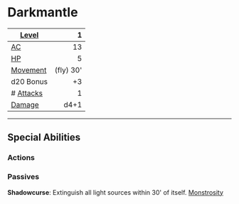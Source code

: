 # Darkmantle

| **[Level](../../../Player%20Characters/Derived%20Statistics/Level.md)**    |         1 |
| -------------------------------------------------------------------------- | --------: |
| [AC](../../../Player%20Characters/Derived%20Statistics/Armor%20Class.md)   |        13 |
| [HP](../../../Player%20Characters/Derived%20Statistics/Health%20Points.md) |         5 |
| [Movement](../../../Game%20Procedures/Movement.md)                         | (fly) 30' |
| d20 Bonus                                                                  |        +3 |
| # [Attacks](../../../Game%20Procedures/Attack.md)                          |         1 |
| [Damage](../../../Damage%20Types/!Damage%20Types.md)                       |      d4+1 |

---

## Special Abilities

### Actions

### Passives

**Shadowcurse**: Extinguish all light sources within 30' of itself.
[Monstrosity](../Creature%20Types/Monstrosity.md)
